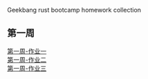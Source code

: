Geekbang rust bootcamp homework collection
## 第一周
 [第一周-作业一](./work01/README.md)  
 [第一周-作业二](./work02/README.md)  
 [第一周-作业三](./work03/README.md)
 
